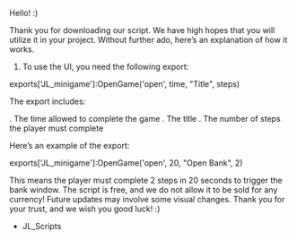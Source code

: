 Hello! :)

Thank you for downloading our script. We have high hopes that you will utilize it in your project.
Without further ado, here’s an explanation of how it works.

1. To use the UI, you need the following export:

exports['JL_minigame']:OpenGame('open', time, "Title", steps)

The export includes:

. The time allowed to complete the game
. The title
. The number of steps the player must complete


Here’s an example of the export:

exports['JL_minigame']:OpenGame('open', 20, "Open Bank", 2)

This means the player must complete 2 steps in 20 seconds to trigger the bank window.
The script is free, and we do not allow it to be sold for any currency!
Future updates may involve some visual changes.
Thank you for your trust, and we wish you good luck! :)

- JL_Scripts

